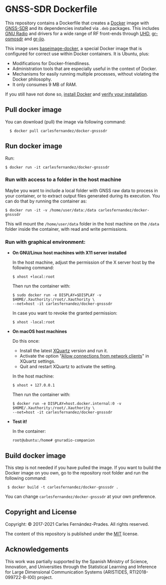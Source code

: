 <!-- prettier-ignore-start -->
[comment]: # (
SPDX-License-Identifier: MIT
)

[comment]: # (
SPDX-FileCopyrightText: 2017-2021 Carles Fernandez-Prades <carles.fernandez@cttc.es>
)
<!-- prettier-ignore-end -->

# GNSS-SDR Dockerfile

This repository contains a Dockerfile that creates a
[Docker](https://www.docker.com/) image with [GNSS-SDR](https://gnss-sdr.org)
and its dependencies installed via `.deb` packages. This includes
[GNU Radio](https://gnuradio.org/) and drivers for a wide range of RF front-ends
through [UHD](https://github.com/EttusResearch/uhd),
[gr-osmosdr](http://osmocom.org/projects/sdr/wiki/GrOsmoSDR) and
[gr-iio](https://github.com/analogdevicesinc/gr-iio).

This image uses [baseimage-docker](https://github.com/phusion/baseimage-docker),
a special Docker image that is configured for correct use within Docker
containers. It is Ubuntu, plus:

- Modifications for Docker-friendliness.
- Administration tools that are especially useful in the context of Docker.
- Mechanisms for easily running multiple processes, without violating the Docker
  philosophy.
- It only consumes 9 MB of RAM.

If you still have not done so,
[install Docker](https://docs.docker.com/engine/getstarted/step_one/) and
[verify your installation](https://docs.docker.com/engine/getstarted/step_three/).

## Pull docker image

You can download (pull) the image via following command:

      $ docker pull carlesfernandez/docker-gnsssdr

## Run docker image

Run:

    $ docker run -it carlesfernandez/docker-gnsssdr

### Run with access to a folder in the host machine

Maybe you want to include a local folder with GNSS raw data to process in your
container, or to extract output files generated during its execution. You can do
that by running the container as:

    $ docker run -it -v /home/user/data:/data carlesfernandez/docker-gnsssdr

This will mount the `/home/user/data` folder in the host machine on the `/data`
folder inside the container, with read and write permissions.

### Run with graphical environment:

- **On GNU/Linux host machines with X11 server installed**

  In the host machine, adjust the permission of the X server host by the
  following command:

      $ xhost +local:root

  Then run the container with:

      $ sudo docker run -e DISPLAY=$DISPLAY -v $HOME/.Xauthority:/root/.Xauthority \
      --net=host -it carlesfernandez/docker-gnsssdr

  In case you want to revoke the granted permission:

      $ xhost -local:root

- **On macOS host machines**

  Do this once:

  - Install the latest [XQuartz](https://www.xquartz.org/) version and run it.
  - Activate the option
    "[Allow connections from network clients](https://blogs.oracle.com/oraclewebcentersuite/running-gui-applications-on-native-docker-containers-for-mac)"
    in XQuartz settings.
  - Quit and restart XQuartz to activate the setting.

  In the host machine:

      $ xhost + 127.0.0.1

  Then run the container with:

      $ docker run -e DISPLAY=host.docker.internal:0 -v $HOME/.Xauthority:/root/.Xauthority \
      --net=host -it carlesfernandez/docker-gnsssdr

- **Test it!**

  In the container:

      root@ubuntu:/home# gnuradio-companion

## Build docker image

This step is not needed if you have pulled the image. If you want to build the
Docker image on you own, go to the repository root folder and run the following
command:

     $ docker build -t carlesfernandez/docker-gnsssdr .

You can change `carlesfernandez/docker-gnsssdr` at your own preference.

## Copyright and License

Copyright: &copy; 2017-2021 Carles Fern&aacute;ndez-Prades. All rights reserved.

The content of this repository is published under the [MIT](./LICENSE) license.

## Acknowledgements

This work was partially supported by the Spanish Ministry of Science,
Innovation, and Universities through the Statistical Learning and Inference for
Large Dimensional Communication Systems (ARISTIDES, RTI2018-099722-B-I00)
project.
